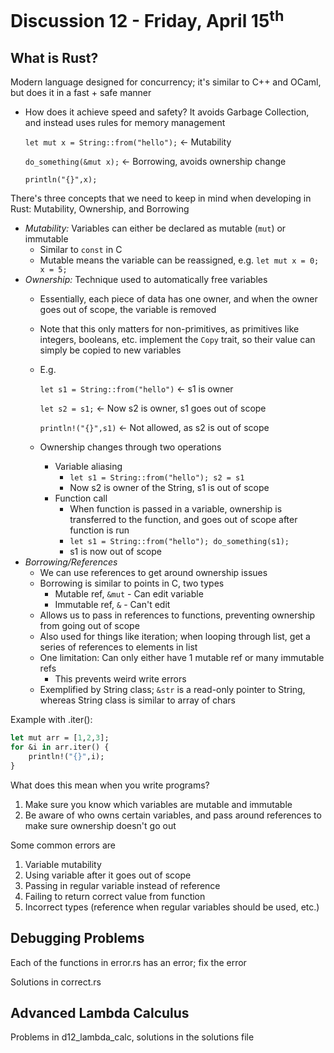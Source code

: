 # Discussion 12 - Friday, April 15<sup>th</sup>

## What is Rust? 



Modern language designed for concurrency; it's similar to C++ and OCaml, but does it in a fast + safe manner
* How does it achieve speed and safety? It avoids Garbage Collection, and instead uses rules for memory management 

	`let mut x = String::from("hello");` &lt;- Mutability

	`do_something(&mut x);` &lt;- Borrowing, avoids ownership change

	`println("{}",x);`



There's three concepts that we need to keep in mind when developing in Rust: Mutability, Ownership, and Borrowing
* _Mutability:_ Variables can either be declared as mutable (`mut`) or immutable
    * Similar to `const` in C
    * Mutable means the variable can be reassigned, e.g. `let mut x = 0; x = 5;`
* _Ownership:_ Technique used to automatically free variables
    * Essentially, each piece of data has one owner, and when the owner goes out of scope, the variable is removed
    * Note that this only matters for non-primitives, as primitives like integers, booleans, etc. implement the `Copy` trait, so their value can simply be copied to new variables
    * E.g. 
    
    	`let s1 = String::from("hello")` &lt;- s1 is owner
    
    	`let s2 = s1;` &lt;- Now s2 is owner, s1 goes out of scope
    
    	`println!("{}",s1)` &lt;- Not allowed, as s2 is out of scope
    
    * Ownership changes through two operations
        * Variable aliasing
            * `let s1 = String::from("hello"); s2 = s1`
            * Now s2 is owner of the String, s1 is out of scope
        * Function call
            * When function is passed in a variable, ownership is transferred to the function, and goes out of scope after function is run
            * `let s1 = String::from("hello"); do_something(s1);`
            * s1 is now out of scope
* _Borrowing/References_
    * We can use references to get around ownership issues
    * Borrowing is similar to points in C, two types
        * Mutable ref, `&mut` - Can edit variable
        * Immutable ref, `&` - Can't edit
    * Allows us to pass in references to functions, preventing ownership from going out of scope
    * Also used for things like iteration; when looping through list, get a series of references to elements in list
    * One limitation: Can only either have 1 mutable ref or many immutable refs
        * This prevents weird write errors
    * Exemplified by String class; `&str` is a read-only pointer to String, whereas String class is similar to array of chars

Example with .iter(): 

```ocaml
let mut arr = [1,2,3];
for &i in arr.iter() {
	println!("{}",i);
}
```

What does this mean when you write programs? 



1. Make sure you know which variables are mutable and immutable
2. Be aware of who owns certain variables, and pass around references to make sure ownership doesn't go out

Some common errors are



1. Variable mutability
2. Using variable after it goes out of scope
3. Passing in regular variable instead of reference
4. Failing to return correct value from function
5. Incorrect types (reference when regular variables should be used, etc.)

## Debugging Problems 

Each of the functions in error.rs has an error; fix the error

Solutions in correct.rs

## Advanced Lambda Calculus 

Problems in d12_lambda_calc, solutions in the solutions file
